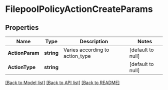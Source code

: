 # FilepoolPolicyActionCreateParams

## Properties
Name | Type | Description | Notes
------------ | ------------- | ------------- | -------------
**ActionParam** | **string** | Varies according to action_type | [default to null]
**ActionType** | **string** |  | [default to null]

[[Back to Model list]](../README.md#documentation-for-models) [[Back to API list]](../README.md#documentation-for-api-endpoints) [[Back to README]](../README.md)


